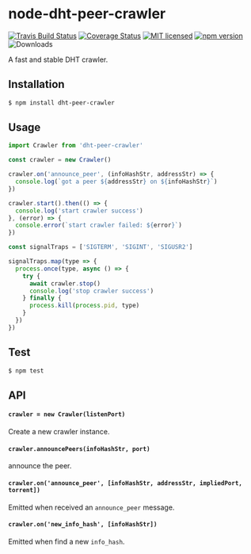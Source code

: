 # node-dht-peer-crawler

[![Travis Build Status](https://travis-ci.com/Covertness/node-dht-peer-crawler.svg?branch=master)](https://travis-ci.com/Covertness/node-dht-peer-crawler)
[![Coverage Status](https://coveralls.io/repos/github/Covertness/node-dht-peer-crawler/badge.svg?branch=master)](https://coveralls.io/github/Covertness/node-dht-peer-crawler?branch=master)
[![MIT licensed](https://img.shields.io/badge/license-MIT-blue.svg)](./LICENSE)
[![npm version](https://badge.fury.io/js/dht-peer-crawler.svg)](http://badge.fury.io/js/dht-peer-crawler)
![Downloads](https://img.shields.io/npm/dm/dht-peer-crawler.svg?style=flat)

A fast and stable DHT crawler.

## Installation
```bash
$ npm install dht-peer-crawler
```

## Usage
```js
import Crawler from 'dht-peer-crawler'

const crawler = new Crawler()

crawler.on('announce_peer', (infoHashStr, addressStr) => {
  console.log(`got a peer ${addressStr} on ${infoHashStr}`)
})

crawler.start().then(() => {
  console.log('start crawler success')
}, (error) => {
  console.error(`start crawler failed: ${error}`)
})

const signalTraps = ['SIGTERM', 'SIGINT', 'SIGUSR2']

signalTraps.map(type => {
  process.once(type, async () => {
    try {
      await crawler.stop()
      console.log('stop crawler success')
    } finally {
      process.kill(process.pid, type)
    }
  })
})
```

## Test
```bash
$ npm test
```

## API
#### `crawler = new Crawler(listenPort)`

Create a new crawler instance.

#### `crawler.announcePeers(infoHashStr, port)`

announce the peer.

#### `crawler.on('announce_peer', [infoHashStr, addressStr, impliedPort, torrent])`

Emitted when received an `announce_peer` message.

#### `crawler.on('new_info_hash', [infoHashStr])`

Emitted when find a new `info_hash`.